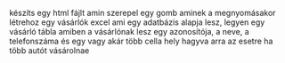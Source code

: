készíts egy html fájlt amin szerepel egy gomb aminek a megnyomásakor létrehoz egy vásárlók excel ami egy adatbázis alapja lesz, legyen egy vásárló tábla amiben a vásárlónak lesz egy azonosítója, a neve, a telefonszáma és egy vagy akár több cella hely hagyva arra az esetre ha több autót vásárolnae

